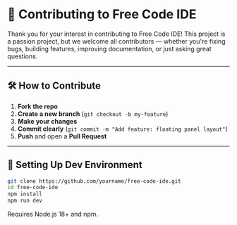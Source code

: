 # 🤝 Contributing to Free Code IDE

Thank you for your interest in contributing to Free Code IDE! This project is a passion project, but we welcome all contributors — whether you're fixing bugs, building features, improving documentation, or just asking great questions.

---

## 🛠️ How to Contribute

1. **Fork the repo**
2. **Create a new branch** (`git checkout -b my-feature`)
3. **Make your changes**
4. **Commit clearly** (`git commit -m "Add feature: floating panel layout"`)
5. **Push** and open a **Pull Request**

---

## 🧪 Setting Up Dev Environment

```bash
git clone https://github.com/yourname/free-code-ide.git
cd free-code-ide
npm install
npm run dev
```
Requires Node.js 18+ and npm.
